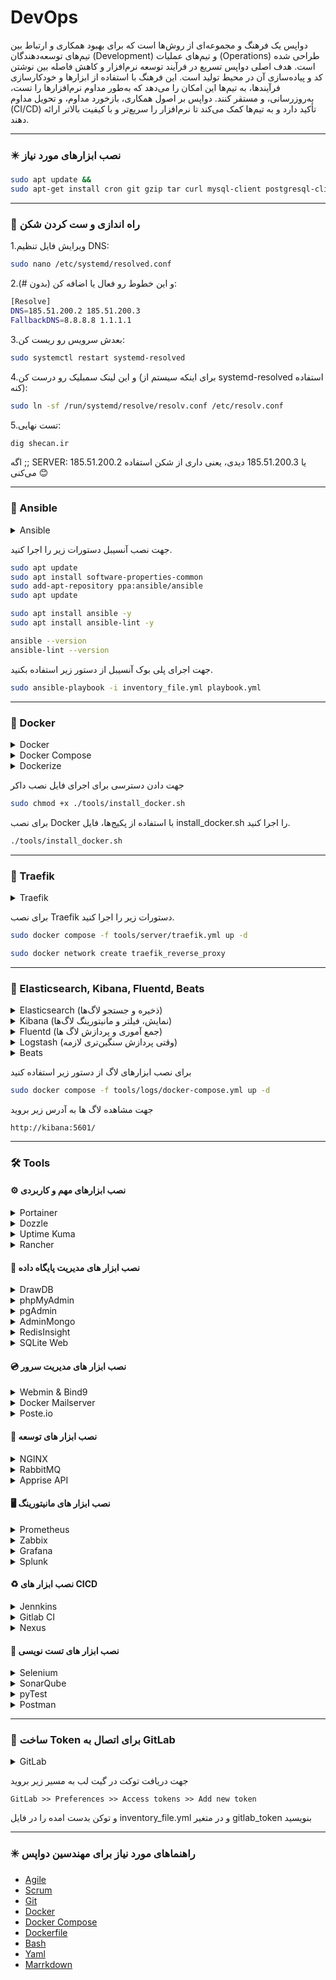 # DevOps
دواپس یک فرهنگ و مجموعه‌ای از روش‌ها است که برای بهبود همکاری و ارتباط بین تیم‌های توسعه‌دهندگان (Development) و تیم‌های عملیات (Operations) طراحی شده است. هدف اصلی دواپس تسریع در فرآیند توسعه نرم‌افزار و کاهش فاصله بین نوشتن کد و پیاده‌سازی آن در محیط تولید است. این فرهنگ با استفاده از ابزارها و خودکارسازی فرآیندها، به تیم‌ها این امکان را می‌دهد که به‌طور مداوم نرم‌افزارها را تست، به‌روزرسانی، و مستقر کنند. دواپس بر اصول همکاری، بازخورد مداوم، و تحویل مداوم (CI/CD) تأکید دارد و به تیم‌ها کمک می‌کند تا نرم‌افزار را سریع‌تر و با کیفیت بالاتر ارائه دهند.  

---

### ✴️ نصب ابزارهای مورد نیاز
```bash
sudo apt update && 
sudo apt-get install cron git gzip tar curl mysql-client postgresql-client -y
```

---

### 🔅 راه اندازی و ست کردن شکن
1.ویرایش فایل تنظیم DNS:
```bash
sudo nano /etc/systemd/resolved.conf
```
2.و این خطوط رو فعال یا اضافه کن (بدون #):
```bash
[Resolve]
DNS=185.51.200.2 185.51.200.3
FallbackDNS=8.8.8.8 1.1.1.1
```
3.بعدش سرویس رو ریست کن:
```bash
sudo systemctl restart systemd-resolved
```
4.و این لینک سمبلیک رو درست کن (برای اینکه سیستم از systemd-resolved استفاده کنه):
```bash
sudo ln -sf /run/systemd/resolve/resolv.conf /etc/resolv.conf
```
5.تست نهایی:
```bash
dig shecan.ir
```
اگه ;; SERVER: 185.51.200.2 یا 185.51.200.3 دیدی، یعنی داری از شکن استفاده می‌کنی 😊

---

### 🤖 Ansible
<details>
  <summary>Ansible</summary>
  <p>
    آنسیبل یکی از ابزارهای محبوب برای پیاده‌سازی زیرساخت به عنوان کد است که برای اتوماسیون و مدیریت پیکربندی سیستم‌ها و سرورها استفاده می‌شود. این ابزار به‌وسیله‌ی زبان YAML (که به سادگی قابل فهم است) برای تعریف دستورالعمل‌ها و سناریوهای پیکربندی به کار می‌رود و به دلیل سادگی در استفاده و قابلیت مقیاس‌پذیری بالا محبوب است. آنسیبل بدون نیاز به نصب نرم‌افزار خاص روی سرورهای هدف، از طریق SSH به سیستم‌ها متصل می‌شود و عملیات مورد نظر را انجام می‌دهد، این ویژگی باعث می‌شود که آن را برای پروژه‌های کوچک تا بزرگ مناسب و قابل انعطاف کند.  
  </p>
</details>

جهت نصب آنسیبل دستورات زیر را اجرا کنید.
```bash
sudo apt update
sudo apt install software-properties-common
sudo add-apt-repository ppa:ansible/ansible
sudo apt update

sudo apt install ansible -y
sudo apt install ansible-lint -y

ansible --version
ansible-lint --version
```

جهت اجرای پلی بوک آنسیبل از دستور زیر استفاده بکنید.
```bash
sudo ansible-playbook -i inventory_file.yml playbook.yml
```

---

### 🐳 Docker
<details>
  <summary>Docker</summary>
  <p>
    داکر (Docker) یک پلتفرم کانتینرسازی سطح پایین و مبتنی بر فناوری‌های کرنل لینوکس مانند cgroups و namespaces است که امکان اجرای اپلیکیشن‌ها در محیطی ایزوله به‌نام کانتینر را فراهم می‌کند. برخلاف ماشین‌های مجازی، کانتینرها به‌طور مستقیم روی کرنل سیستم‌عامل میزبان اجرا می‌شوند و تنها شامل باینری‌ها و وابستگی‌های مورد نیاز اپلیکیشن هستند، که این موضوع باعث سبک‌تر بودن و مصرف منابع کمتر آن‌ها می‌شود. داکر از یک معماری کلاینت/سرور بهره می‌برد که در آن Docker Engine مسئول ساخت، اجرا و مدیریت کانتینرها است و Docker CLI یا API برای تعامل با آن استفاده می‌شود. همچنین با استفاده از Docker Compose می‌توان چند سرویس را به‌صورت تعریف‌شده در یک فایل YAML مدیریت کرد و با ترکیب آن با ابزارهایی مانند Kubernetes یا Swarm، امکان ارکستراسیون و مقیاس‌پذیری اپلیکیشن‌ها نیز فراهم می‌شود.
  </p>
</details>
<details>
  <summary>Docker Compose</summary>
  <p>
    Docker Compose یک ابزار متن‌باز است که به شما امکان می‌دهد چندین کانتینر Docker را به‌طور همزمان و به‌صورت هماهنگ مدیریت کنید. این ابزار با استفاده از یک فایل YAML به نام docker-compose.yml، تنظیمات کانتینرهای مختلف را تعریف کرده و آن‌ها را به‌طور خودکار راه‌اندازی می‌کند. Docker Compose برای پروژه‌های پیچیده که به چندین سرویس مختلف نیاز دارند، مانند یک اپلیکیشن وب که نیاز به پایگاه‌داده، کش، و سرویس‌های مختلف دارد، بسیار مفید است. به جای اجرای هر کانتینر به‌طور دستی، Docker Compose به شما این امکان را می‌دهد که تمام سرویس‌ها را با یک دستور ساده (docker-compose up) شروع، متوقف و مدیریت کنید. این ابزار به‌ویژه در فرآیند توسعه، تست و استقرار اپلیکیشن‌های مبتنی بر میکروسرویس‌ها یا چندین سرویس مختلف کاربرد دارد و فرایندهای خودکارسازی را تسهیل می‌کند.
  </p>
</details>
<details>
  <summary>Dockerize</summary>
  <p>
    Dockerize به فرآیند تبدیل یک اپلیکیشن یا سرویس به یک کانتینر Docker گفته می‌شود، به‌طوری که اپلیکیشن می‌تواند به‌راحتی در هر محیطی اجرا شود، بدون توجه به پیکربندی یا وابستگی‌های سیستم عامل میزبان. این فرآیند شامل ایجاد یک فایل Dockerfile است که تمامی مراحل مورد نیاز برای ساخت کانتینر، از جمله نصب وابستگی‌ها، پیکربندی محیط و کپی کردن کدهای اپلیکیشن به داخل کانتینر را تعریف می‌کند. با Dockerize کردن اپلیکیشن‌ها، توسعه‌دهندگان می‌توانند محیط‌های پایدار و قابل پیش‌بینی برای اجرا و تست ایجاد کنند و از مشکلات مرتبط با تفاوت‌های سیستم‌عاملی جلوگیری کنند. این فرآیند در پروژه‌های مختلف، به‌ویژه در پروژه‌های چندسرویس و میکروسرویس‌ها، بسیار مهم است زیرا باعث تسهیل در استقرار، مقیاس‌پذیری و حمل‌پذیری اپلیکیشن‌ها می‌شود.
  </p>
</details>

جهت دادن دسترسی برای اجرای فایل نصب داکر
```bash
sudo chmod +x ./tools/install_docker.sh 
```

برای نصب Docker با استفاده از پکیج‌ها، فایل install_docker.sh را اجرا کنید.
```bash
./tools/install_docker.sh 
```

---

### 🚦 Traefik
<details>
  <summary>Traefik</summary>
  <p>
    یک پروکسی معکوس (reverse proxy) و لود بالانسر مدرن و قدرتمند است که به‌طور ویژه برای محیط‌های داینامیک مانند Docker، Kubernetes، و سایر پلتفرم‌های ابری طراحی شده است. یکی از ویژگی‌های برجسته Traefik، توانایی کشف خودکار سرویس‌ها (Service Discovery) از طریق برقراری ارتباط با API پلتفرم‌های زیرساختی است؛ به این معنی که به محض اضافه یا حذف شدن یک سرویس، تنظیمات مربوط به روتینگ به‌صورت خودکار به‌روزرسانی می‌شود. Traefik از پروتکل‌های HTTP، HTTPS، TCP و حتی gRPC پشتیبانی می‌کند و به‌راحتی می‌تواند گواهی‌های TLS را به‌صورت خودکار از طریق Let’s Encrypt مدیریت کند. این ابزار به‌خاطر پیکربندی ساده، داشبورد گرافیکی کاربرپسند، و قابلیت ادغام با ابزارهایی مانند Docker Compose و Helm، در بین توسعه‌دهندگان و تیم‌های DevOps بسیار محبوب است.  
  </p>

  ![Traefik](img/traefik.png)
</details>

برای نصب Traefik دستورات زیر را اجرا کنید.
```bash
sudo docker compose -f tools/server/traefik.yml up -d

sudo docker network create traefik_reverse_proxy
```

---

### 📑 Elasticsearch, Kibana, Fluentd, Beats
<details>
  <summary>Elasticsearch (ذخیره و جستجو لاگ‌ها)</summary>
  <p>
    Elasticsearch یک موتور جستجوی متن‌باز و توزیع‌شده است که برای جستجوی سریع، ذخیره‌سازی و تحلیل بلادرنگ داده‌های ساختاریافته و نیمه‌ساختاریافته طراحی شده است. این ابزار بر پایه‌ی کتابخانه‌ی Apache Lucene ساخته شده و امکان جستجوهای پیچیده و تحلیلی را با سرعت و دقت بالا فراهم می‌کند. Elasticsearch به‌صورت افقی مقیاس‌پذیر است و می‌تواند داده‌ها را بین چندین نود در یک کلاستر تقسیم کند. از ویژگی‌های برجسته‌ی آن می‌توان به جستجوی تمام‌متن، پشتیبانی از فیلترهای پیچیده، تجمیع داده‌ها (Aggregation)، و APIهای RESTful اشاره کرد. این موتور معمولاً در سامانه‌هایی به‌کار می‌رود که نیاز به جستجوی بلادرنگ، تحلیل لاگ‌ها، مانیتورینگ و تحلیل داده‌های بزرگ دارند.
  </p>
</details>
<details>
  <summary>Kibana (نمایش، فیلتر و مانیتورینگ لاگ‌ها)</summary>
  <p>
    Kibana یک ابزار متن‌باز برای مصورسازی و تحلیل داده‌هایی است که در Elasticsearch ذخیره شده‌اند. این ابزار رابط کاربری گرافیکی قدرتمندی فراهم می‌کند که کاربران از طریق آن می‌توانند داده‌ها را جستجو، فیلتر و به صورت نمودارها، جداول و داشبوردهای تعاملی نمایش دهند. Kibana به‌ویژه برای مانیتورینگ سیستم‌ها، تحلیل لاگ‌ها و ساخت داشبوردهای بلادرنگ کاربرد دارد. یکی از ویژگی‌های مهم Kibana، سادگی در استفاده و امکان پیکربندی بدون نیاز به کدنویسی است، که آن را به ابزاری محبوب برای توسعه‌دهندگان، مدیران سیستم و تحلیل‌گران داده تبدیل کرده است.
  </p>
</details>
<details>
  <summary>Fluentd (جمع آموری و پردازش لاگ ها)</summary>
  <p>
    Fluentd یک جمع‌آورنده‌ی لاگ متن‌باز و قدرتمند است که برای جمع‌آوری، انتقال و تبدیل داده‌های لاگ از منابع مختلف به مقاصد گوناگون طراحی شده است. این ابزار با معماری پلاگینی خود، امکان اتصال به بیش از 500 ورودی، خروجی و فیلتر را فراهم می‌کند، از جمله منابعی مانند فایل‌های لاگ، دیتابیس‌ها، و میکروسرویس‌ها، و مقصدهایی مانند Elasticsearch، Amazon S3، Kafka و دیگر سیستم‌های مانیتورینگ و ذخیره‌سازی. Fluentd داده‌ها را به صورت JSON پردازش می‌کند و قابلیت فیلتر، تغییر فرمت و برچسب‌گذاری آن‌ها را دارد. این ابزار به خاطر پایداری بالا، مقیاس‌پذیری افقی و توانایی در تجمیع لاگ‌های توزیع‌شده، در محیط‌های پیچیده و مبتنی بر میکروسرویس بسیار پرکاربرد است.
  </p>
</details>
<details>
  <summary>Logstash (وقتی پردازش سنگین‌تری لازمه)</summary>
  <p>
    Logstash یک ابزار متن‌باز برای پردازش و انتقال داده‌ها است که به‌طور خاص برای جمع‌آوری، فیلتر کردن، تبدیل و ارسال لاگ‌ها و رویدادهای سیستمی طراحی شده است. این ابزار داده‌ها را از منابع مختلف مانند فایل‌ها، پایگاه‌های داده، سیستم‌های پیام‌رسان و سرویس‌های ابری دریافت می‌کند و با استفاده از سیستم پلاگین‌محور خود آن‌ها را به شکل دلخواه تبدیل کرده و به مقصدهایی مانند Elasticsearch یا سایر سیستم‌های ذخیره‌سازی ارسال می‌کند. Logstash قابلیت پردازش هم‌زمان داده‌های ساختاریافته و نیمه‌ساختاریافته را دارد و می‌تواند داده‌ها را قبل از ارسال غنی‌سازی کرده یا فیلترهای پیچیده روی آن‌ها اعمال کند. به دلیل انعطاف‌پذیری بالا و توانایی مدیریت حجم بالای داده، Logstash به یکی از اجزای کلیدی در سامانه‌های تحلیل لاگ و مانیتورینگ تبدیل شده است.
  </p>
</details>
<details>
  <summary>Beats</summary>
  Beats مجموعه‌ای از ابزارهای سبک‌وزن و متن‌باز هستند که برای جمع‌آوری و ارسال داده‌ها از سرورها و سیستم‌ها به Logstash یا Elasticsearch طراحی شده‌اند. هر Beat برای نوع خاصی از داده تخصص دارد؛ برای مثال:

  - **Filebeat** (جمع‌آوری لاگ‌های مانند Apache/nginx logs، PHP error logs, ...)  
  - **Metricbeat** (جمع‌آوری متریک‌های سیستم و پایگاه داده مانند CPU، RAM، query load, ...)  
  - **Packetbeat** (ضبط و تحلیل ترافیک لایه شبکه و اپلیکیشن مانند HTTP, MySQL, DNS, ... ) 
  - **Heartbeat** (برای بررسی در دسترس بودن سرویس‌ها)  
  - **Auditbeat** (برای نظارت بر فعالیت‌های امنیتی و فایل‌ها)

  Beats به گونه‌ای طراحی شده‌اند که سبک و بهینه باشند و روی سرورهای لبه (edge) نصب شوند، تا داده‌ها را در لحظه جمع‌آوری کرده و با کمترین سربار به سیستم مرکزی ارسال کنند. این ابزارها معمولاً به عنوان اولین لایه در زنجیره‌ی ELK استفاده می‌شوند و نقش کلیدی در مانیتورینگ و تحلیل بلادرنگ داده‌ها دارند.

</details>

برای نصب ابزارهای لاگ از دستور زیر استفاده کنید
```bash
sudo docker compose -f tools/logs/docker-compose.yml up -d
```

جهت مشاهده لاگ ها به آدرس زیر بروید
```
http://kibana:5601/
```

---

### 🛠️ Tools
#### ⚙️ نصب ابزارهای مهم و کاربردی
<details>
  <summary>Portainer</summary>
  <p>
    Portainer یک ابزار مدیریت و نظارت قدرتمند و ساده برای Docker و Kubernetes است که از طریق یک رابط کاربری وب، امکان مدیریت کانتینرها، ایماژها، شبکه‌ها، و حجم‌های Docker را فراهم می‌کند. این ابزار به کاربران این امکان را می‌دهد تا بدون نیاز به دستورات پیچیده CLI، به راحتی محیط‌های Docker خود را مدیریت کنند. Portainer می‌تواند در محیط‌های کوچک تا بزرگ با چندین گره به‌طور مؤثر اجرا شود و ویژگی‌هایی نظیر مشاهده لاگ‌ها، بررسی وضعیت کانتینرها، مدیریت ایماژها، و تنظیمات شبکه را ارائه می‌دهد. همچنین از قابلیت‌هایی مثل تخصیص منابع، تنظیم مجوزهای دسترسی، و پیاده‌سازی سیاست‌های امنیتی پشتیبانی می‌کند که آن را به ابزاری محبوب برای تیم‌های DevOps و توسعه‌دهندگان تبدیل کرده است.
  </p>

  ![Portainer](img/portainer.png)

  برای نصب Portainer دستورات زیر را اجرا کنید.
  ```bash
  sudo docker compose -f tools/tools/portainer.yml up -d
  ```
</details>
<details>
  <summary>Dozzle</summary>
  <p>
    Dozzle یک ابزار ساده و سبک برای مشاهده لاگ‌های Docker به‌صورت real-time است. این ابزار به‌طور خاص برای افرادی طراحی شده است که نیاز دارند تا لاگ‌های کانتینرهای Docker را به راحتی از طریق یک رابط کاربری وب مشاهده کنند. Dozzle به‌طور مستقیم به Docker متصل می‌شود و لاگ‌های کانتینرها را به صورت زنده (live) نمایش می‌دهد. همچنین این ابزار به شما امکان فیلتر کردن لاگ‌ها بر اساس کانتینرها را می‌دهد و همچنین می‌توانید خروجی‌های لاگ را به صورت پیوسته و بدون نیاز به refresh دستی مشاهده کنید. Dozzle یک رابط کاربری ساده و کاربرپسند دارد و برای کسانی که نمی‌خواهند از ابزارهای پیچیده‌تر مانند Grafana یا ELK Stack برای مشاهده لاگ‌ها استفاده کنند، گزینه مناسبی است. Dozzle می‌تواند از طریق Docker Compose یا به‌صورت یک کانتینر مستقل راه‌اندازی شود و با حداقل تنظیمات قابل استفاده است.
  </p>

  ![Dozzle](img/dozzle.png)

  برای نصب Dozzle دستورات زیر را اجرا کنید.
  ```bash
  sudo docker compose -f tools/tools/dozzle.yml up -d
  ```
</details>
<details>
  <summary>Uptime Kuma</summary>
  <p>
    Uptime Kuma یک ابزار متن‌باز و رایگان برای نظارت بر وضعیت سرویس‌ها و وب‌سایت‌ها است که به‌صورت خودکار در زمان‌های مختلف وضعیت دسترسی و عملکرد سرورها را بررسی می‌کند. این ابزار با رابط کاربری وب ساده و کاربرپسند، امکان نظارت بر سرویس‌ها را از طریق روش‌های مختلف نظیر HTTP(S), TCP, ICMP (ping) و حتی WebSocket فراهم می‌کند. Uptime Kuma به‌راحتی نصب و راه‌اندازی می‌شود و می‌تواند به‌صورت محلی یا در سرورهای ابری اجرا شود. از دیگر ویژگی‌های این ابزار می‌توان به اعلان‌ها و هشدارها از طریق ایمیل، Slack، Telegram و سایر روش‌ها اشاره کرد، که به مدیران سیستم اجازه می‌دهد به سرعت از بروز مشکلات مطلع شوند. Uptime Kuma گزینه‌ای ایده‌آل برای نظارت بر سلامت وب‌سایت‌ها و سرویس‌های آنلاین به‌طور مؤثر و آسان است.
  </p>

  ![Uptime Kuma](img/uptime_kuma.png)

  برای نصب Uptime Kuma دستورات زیر را اجرا کنید.
  ```bash
  sudo docker compose -f tools/tools/uptime_kuma.yml up -d
  ```
</details>
<details>
  <summary>Rancher</summary>
  <p>
    Rancher یک پلتفرم مدیریت و اورکستراسیون کانتینر است که به سازمان‌ها کمک می‌کند تا زیرساخت‌های مبتنی بر کانتینر را به راحتی مدیریت کنند. این ابزار به ویژه برای مدیریت کانتینرهای Docker و Kubernetes طراحی شده است و قابلیت‌های گسترده‌ای را برای استقرار، نظارت، مدیریت و مقیاس‌پذیری سرویس‌های مبتنی بر کانتینر فراهم می‌کند.  
    Rancher به عنوان یک رابط کاربری گرافیکی (GUI) و API برای مدیریت کلاسترهای Kubernetes عمل می‌کند و این امکان را فراهم می‌کند که کاربران بدون نیاز به تخصص عمیق در Kubernetes، از امکانات این پلتفرم بهره‌برداری کنند. با Rancher، کاربران می‌توانند کلاسترهای متعدد را از یک داشبورد مرکزی مدیریت کرده و از قابلیت‌هایی همچون مدیریت دسترسی، استقرار خودکار برنامه‌ها، مقیاس‌پذیری خودکار، و مانیتورینگ استفاده کنند. همچنین Rancher از قابلیت‌هایی مانند ایمن‌سازی کانتینرها، پشتیبانی از CI/CD، و ایجاد و مدیریت شبکه‌های کانتینر نیز پشتیبانی می‌کند.  
    در مجموع، Rancher ابزاری قدرتمند برای سازمان‌هایی است که می‌خواهند زیرساخت‌های مبتنی بر کانتینر خود را مدیریت کنند و به راحتی فرآیندهای پیچیده‌ی اورکستراسیون و استقرار برنامه‌ها را پیاده‌سازی کنند، بدون اینکه نیاز به مدیریت پیچیده‌ی زیرساخت‌های Kubernetes داشته باشند.
  </p>

  ![Rancher](img/rancher.png)

  برای نصب Rancher دستورات زیر را اجرا کنید.
  ```bash
  sudo docker compose -f tools/tools/rancher.yml up -d
  ```
</details>

#### 📀 نصب ابزار های مدیریت پایگاه داده
<details>
  <summary>DrawDB</summary>
  <p>
    DrawDB یک ابزار آنلاین است که برای طراحی و ترسیم دیاگرام‌ها و مدل‌های پایگاه داده (Database) به‌کار می‌رود. این پلتفرم به کاربران کمک می‌کند تا به‌طور بصری ساختار پایگاه داده‌ها را طراحی کرده و ارتباطات بین جداول مختلف را به‌صورت گرافیکی نمایش دهند. کاربران می‌توانند با کشیدن و رها کردن المان‌ها، جداول و روابط بین آنها را به‌سادگی ایجاد کنند و از طریق رابط کاربری ساده و کاربرپسند، نمودارهای موجود را ویرایش کنند. DrawDB به‌ویژه برای طراحان پایگاه داده، توسعه‌دهندگان و تیم‌های فناوری اطلاعات مفید است، زیرا امکان طراحی مدل‌های ERD (Entity Relationship Diagram) و سایر نمودارهای پایگاه داده را به‌طور سریع و کارآمد فراهم می‌آورد.
  </p>

  ![SQLite Web](img/drawdb.png)

  برای نصب DrawDB دستورات زیر را اجرا کنید.
  ```bash
  sudo docker compose -f tools/db/drawdb.yml up -d
  ```
</details>
<details>
  <summary>phpMyAdmin</summary>
  <p>
    phpMyAdmin یک ابزار مدیریت پایگاه داده‌ MySQL و MariaDB است که به‌صورت وب‌پایه عمل می‌کند و به کاربران این امکان را می‌دهد تا پایگاه‌های داده خود را از طریق مرورگر وب مدیریت کنند. این ابزار محبوب و کاربرپسند، به راحتی به شما این امکان را می‌دهد که جداول، رکوردها، کوئری‌ها و دیگر ویژگی‌های پایگاه داده را بدون نیاز به خط فرمان مدیریت کنید. phpMyAdmin امکانات زیادی را فراهم می‌کند، از جمله قابلیت مدیریت کاربران، وارد و صادر کردن داده‌ها، ایجاد و ویرایش جداول، اجرای دستورات SQL و مشاهده گزارش‌های مربوط به پایگاه داده. با رابط کاربری ساده و قابل‌فهم، phpMyAdmin به‌ویژه برای توسعه‌دهندگان و مدیران پایگاه داده‌هایی که با MySQL یا MariaDB کار می‌کنند، ابزاری بسیار مفید و پرکاربرد است. این ابزار به‌راحتی قابل نصب است و از بیشتر سیستم‌های عامل مانند لینوکس، ویندوز و macOS پشتیبانی می‌کند.
  </p>

  ![SQLite Web](img/phpmyadmin.png)

  برای نصب phpMyAdmin دستورات زیر را اجرا کنید.
  ```bash
  sudo docker compose -f tools/db/phpmyadmin.yml up -d
  ```
</details>
<details>
  <summary>pgAdmin</summary>
  <p>
    pgAdmin یک ابزار مدیریت گرافیکی برای پایگاه داده PostgreSQL است که به‌طور گسترده برای نظارت، مدیریت و طراحی پایگاه‌های داده PostgreSQL استفاده می‌شود. این ابزار امکاناتی مانند ایجاد و مدیریت جداول، نمایش داده‌ها، نوشتن و اجرای پرس‌وجوهای SQL، پشتیبان‌گیری و بازیابی داده‌ها، و مدیریت دسترسی‌ها و کاربران را در اختیار مدیران پایگاه داده قرار می‌دهد. pgAdmin از یک رابط کاربری گرافیکی ساده و قدرتمند بهره می‌برد که به کاربران این امکان را می‌دهد تا به راحتی با پایگاه داده PostgreSQL تعامل داشته باشند. علاوه بر نسخه دسکتاپ، pgAdmin نسخه وب نیز دارد که می‌تواند از هر مرورگری به پایگاه داده متصل شود. این ابزار به‌ویژه برای توسعه‌دهندگان، مدیران سیستم و پایگاه داده‌ها که نیاز به یک ابزار کاربرپسند و کاربردی برای مدیریت پایگاه‌های داده PostgreSQL دارند، بسیار مناسب است.
  </p>

  ![SQLite Web](img/pgadmin.png)

  برای نصب pgAdmin دستورات زیر را اجرا کنید.
  ```bash
  sudo docker compose -f tools/db/pgadmin.yml up -d
  ```
</details>
<details>
  <summary>AdminMongo</summary>
  <p>
    AdminMongo یک ابزار گرافیکی متن‌باز برای مدیریت پایگاه داده MongoDB است که رابط کاربری ساده و کاربردی برای تعامل با این پایگاه داده NoSQL فراهم می‌کند. با استفاده از AdminMongo، کاربران می‌توانند به‌راحتی داده‌ها را مشاهده، ویرایش، جستجو، و مدیریت کنند، بدون اینکه نیازی به استفاده از خط فرمان یا نوشتن دستورات پیچیده MongoDB داشته باشند. این ابزار امکاناتی نظیر مشاهده collections، جستجوی پیشرفته، مدیریت شاخص‌ها، انجام عملیات روی داده‌ها (مانند افزودن، حذف، یا به‌روزرسانی اسناد) و همچنین مدیریت کاربران و دسترسی‌ها را ارائه می‌دهد. AdminMongo به‌ویژه برای توسعه‌دهندگان و مدیران پایگاه داده‌هایی که از MongoDB استفاده می‌کنند، ابزاری مفید است و به آنها کمک می‌کند تا عملکرد سریع‌تری در مدیریت پایگاه داده‌های خود داشته باشند.
  </p>

  ![SQLite Web](img/adminmongo.png)

  برای نصب AdminMongo دستورات زیر را اجرا کنید.
  ```bash
  sudo docker compose -f tools/db/adminmongo.yml up -d
  ```
</details>
<details>
  <summary>RedisInsight</summary>
  <p>
    AdminMongo یک ابزار گرافیکی متن‌باز برای مدیریت پایگاه داده MongoDB است که رابط کاربری ساده و کاربردی برای تعامل با این پایگاه داده NoSQL فراهم می‌کند. با استفاده از AdminMongo، کاربران می‌توانند به‌راحتی داده‌ها را مشاهده، ویرایش، جستجو، و مدیریت کنند، بدون اینکه نیازی به استفاده از خط فرمان یا نوشتن دستورات پیچیده MongoDB داشته باشند. این ابزار امکاناتی نظیر مشاهده collections، جستجوی پیشرفته، مدیریت شاخص‌ها، انجام عملیات روی داده‌ها (مانند افزودن، حذف، یا به‌روزرسانی اسناد) و همچنین مدیریت کاربران و دسترسی‌ها را ارائه می‌دهد. AdminMongo به‌ویژه برای توسعه‌دهندگان و مدیران پایگاه داده‌هایی که از MongoDB استفاده می‌کنند، ابزاری مفید است و به آنها کمک می‌کند تا عملکرد سریع‌تری در مدیریت پایگاه داده‌های خود داشته باشند.
  </p>

  ![SQLite Web](img/adminmongo.png)

  برای نصب RedisInsight دستورات زیر را اجرا کنید.
  ```bash
  sudo docker compose -f tools/db/redisInsight.yml up -d
  ```
</details>
<details>
  <summary>SQLite Web</summary>
  <p>
    SQLite Web یک ابزار ساده و قدرتمند مبتنی بر وب برای مدیریت پایگاه‌های داده SQLite است. این برنامه که به زبان Python و با استفاده از فریمورک Flask توسعه یافته، امکان مشاهده، ویرایش، جستجو و اجرای کوئری روی فایل‌های SQLite را از طریق یک رابط کاربری سبک و کاربرپسند فراهم می‌کند. SQLite Web کاملاً متن‌باز و رایگان است و به راحتی می‌توان آن را روی سرورهای محلی یا از طریق Docker اجرا کرد. این ابزار با پشتیبانی از احراز هویت رمزعبوری و حالت فقط-خواندنی، گزینه‌ای ایده‌آل برای مدیریت سریع و ایمن دیتابیس‌های کوچک و متوسط محسوب می‌شود.
  </p>

  ![SQLite Web](img/sqlite_web.png)

  برای نصب SQLite Web دستورات زیر را اجرا کنید.
  ```bash
  sudo docker compose -f tools/db/sqlite_web.yml up -d
  ```
</details>

#### 💿 نصب ابزار های مدیریت سرور
<details>
  <summary>Webmin & Bind9</summary>
  <p>
    Webmin یک پنل مدیریتی تحت وب و رایگان برای مدیریت آسان سرورها و سرویس‌های لینوکسی است که امکان پیکربندی سیستم، مدیریت کاربران، مانیتورینگ سرویس‌ها و راه‌اندازی سرویس‌های شبکه‌ای مانند DNS، Apache، MySQL و بسیاری دیگر را از طریق یک رابط کاربری گرافیکی ساده فراهم می‌کند. Bind9 نیز یکی از قدرتمندترین و پرکاربردترین نرم‌افزارهای DNS سرور در دنیاست که برای راه‌اندازی و مدیریت دامنه‌ها، رکوردهای DNS و کنترل ترافیک شبکه استفاده می‌شود. ترکیب Webmin با Bind9 این امکان را می‌دهد که بدون نیاز به ویرایش دستی فایل‌های متنی پیچیده، از طریق یک محیط گرافیکی کاربرپسند، به راحتی DNS سرورهای قدرتمند و امن ایجاد و مدیریت شوند.
  </p>

  ![Webmin & Bind9](img/webmin_bind9.png)

  برای نصب Webmin & Bind9 دستورات زیر را اجرا کنید.
  ```bash
  sudo docker compose -f tools/server/webmin_bind9.yml up -d
  ```
</details>
<details>
  <summary>Docker Mailserver</summary>
  <p>
    Docker Mailserver یک راه‌حل مبتنی بر کانتینر برای راه‌اندازی و مدیریت سرور ایمیل است که به‌راحتی از طریق Docker قابل استقرار است. این پروژه شامل مجموعه‌ای از ابزارها و سرویس‌های مختلف است که برای راه‌اندازی یک سرور ایمیل کامل طراحی شده‌اند، از جمله SMTP، IMAP، POP3 و فیلترهای اسپم. Docker Mailserver شامل ویژگی‌هایی مانند احراز هویت ایمیل، رمزگذاری TLS/SSL، و قابلیت‌های مدیریت ایمیل است. این ابزار به‌ویژه برای افرادی که نیاز به راه‌اندازی یک سرور ایمیل شخصی یا سازمانی دارند، بدون نیاز به پیکربندی پیچیده و نرم‌افزارهای جانبی، بسیار مفید است. با استفاده از Docker، این سرور ایمیل به‌راحتی قابل مدیریت، مقیاس‌پذیر و قابل حمل است، و می‌توان آن را در هر محیطی که از Docker پشتیبانی می‌کند اجرا کرد.
  </p>

  ![Docker Mailserver](img/docker_mailserver.png)

  برای نصب Docker Mailserver دستورات زیر را اجرا کنید.
  ```bash
  sudo docker compose -f tools/server/docker_mailserver.yml up -d
  ```
</details>
<details>
  <summary>Poste.io</summary>
  <p>
    Poste.io یک سرویس ایمیل متن‌باز و خودمیزبان است که به کاربران امکان می‌دهد تا سرور ایمیل خود را به راحتی با استفاده از Docker راه‌اندازی و مدیریت کنند. این سرویس شامل تمام امکانات مورد نیاز برای یک سرویس ایمیل حرفه‌ای است، از جمله پشتیبانی از پروتکل‌های SMTP، IMAP و POP3، وب‌میل (Webmail)، فیلتر اسپم، و احراز هویت دو مرحله‌ای. Poste.io به‌طور خاص برای کسانی طراحی شده است که به دنبال راه‌اندازی سرور ایمیل خود هستند و می‌خواهند کنترل کاملی بر داده‌های خود داشته باشند. این ابزار به دلیل نصب ساده و قابلیت پیکربندی آسان، برای استفاده در محیط‌های شخصی و سازمانی ایده‌آل است.
  </p>

  ![Poste.io](img/poste_io.png)

  برای نصب Poste.io دستورات زیر را اجرا کنید.
  ```bash
  sudo docker compose -f tools/server/poste_io.yml up -d
  ```
</details>

#### 📝 نصب ابزار های توسعه
<details>
  <summary>NGINX</summary>
  <p>
    استفاده از NGINX برای میزبانی سایت‌های استاتیک یک انتخاب محبوب و کارآمد است. NGINX به عنوان یک وب سرور با عملکرد بالا و مصرف منابع پایین، برای سرویس‌دهی سریع به فایل‌های استاتیک مانند HTML، CSS، JavaScript و تصاویر ایده‌آل است. این سرور قادر است تعداد زیادی درخواست همزمان را پردازش کرده و بار زیادی را به راحتی مدیریت کند. به‌طور معمول، در وب‌سایت‌های استاتیک، فایل‌های HTML و رسانه‌ها به‌طور مستقیم از سرور NGINX ارسال می‌شوند بدون اینکه پردازش پیچیده‌ای روی سرور انجام شود، که این امر باعث افزایش سرعت و کارایی سایت می‌شود. NGINX همچنین امکاناتی مانند فشرده‌سازی محتوا (gzip)، کشینگ (caching)، و تنظیمات برای بهینه‌سازی عملکرد را فراهم می‌کند. این ویژگی‌ها موجب می‌شود که NGINX یک انتخاب عالی برای سایت‌های استاتیک باشد که نیاز به بارگذاری سریع و مقیاس‌پذیری بالا دارند.
  </p>

  ![SQLite](img/nginx.png)

  برای نصب NGINX دستورات زیر را اجرا کنید.
  ```bash
  sudo docker compose -f tools/dev/nginx.yml up -d
  ```
</details>
<details>
  <summary>RabbitMQ</summary>
  <p>
    RabbitMQ یک سیستم مدیریت صف پیام (Message Broker) متن‌باز است که برای ارسال و دریافت پیام‌ها بین برنامه‌ها و سرویس‌ها به‌طور غیرهمزمان طراحی شده است. این ابزار از پروتکل AMQP (Advanced Message Queuing Protocol) برای ارتباط بین سیستم‌ها استفاده می‌کند و به توسعه‌دهندگان این امکان را می‌دهد تا پیام‌ها را در صف‌های مختلف قرار داده و در زمان مناسب پردازش کنند. RabbitMQ به‌طور گسترده‌ای در معماری‌های میکروسرویس‌ها، پردازش‌های غیرهمزمان، و سیستم‌های توزیع‌شده برای تسهیل ارتباطات میان سرویس‌ها و افزایش مقیاس‌پذیری و قابلیت اطمینان استفاده می‌شود. یکی از ویژگی‌های مهم RabbitMQ، قابلیت پشتیبانی از صف‌های پیام با اولویت، مسیریابی پیشرفته، و تضمین تحویل پیام است که باعث می‌شود در سیستم‌های با ترافیک بالا و پیچیدگی‌های بیشتر نیز به‌خوبی عمل کند.
  </p>

  ![SQLite](img/rabbitmq.png)

  برای نصب RabbitMQ دستورات زیر را اجرا کنید.
  ```bash
  sudo docker compose -f tools/dev/rabbitmq.yml up -d
  ```
  جهت دسترسی به پنل وب با دستورا زیر فعال نمایید
  ```bash 
  docker exec rabbitmq rabbitmq-plugins enable rabbitmq_management
  ```
</details>
<details>
  <summary>Apprise API</summary>
  <p>
    Apprise API یک پلتفرم متن‌باز برای ارسال اعلان‌ها و هشدارهای سیستم است که به کاربران این امکان را می‌دهد تا پیام‌های خود را از طریق سرویس‌های مختلف پیام‌رسانی مانند ایمیل، پیامک، Telegram، Discord، Slack، و بسیاری دیگر ارسال کنند. این API از انواع پروتکل‌ها و سرویس‌ها پشتیبانی می‌کند و به‌طور خاص برای کاربران و توسعه‌دهندگان طراحی شده است تا بتوانند اعلان‌ها و هشدارها را به‌راحتی از طریق یک رابط یکپارچه ارسال کنند.
  </p>

  ![SQLite](img/apprise.png)

  برای نصب Apprise API دستورات زیر را اجرا کنید.
  ```bash
  sudo docker compose -f tools/dev/apprise.yml up -d
  ```
</details>

#### 🖥️ نصب ابزار های مانیتورینگ
<details>
  <summary>Prometheus</summary>
  <p>
    Prometheus یک سیستم متن‌باز برای مانیتورینگ و جمع‌آوری متریک‌هاست که به‌طور ویژه برای نظارت بر زیرساخت‌های مدرن، به‌ویژه محیط‌های مبتنی بر Kubernetes و میکروسرویس‌ها طراحی شده است. این ابزار از مدل pull استفاده می‌کند و به‌طور دوره‌ای داده‌ها را از سرویس‌ها و اپلیکیشن‌ها جمع‌آوری می‌کند. Prometheus داده‌ها را به‌صورت time-series (سری زمانی) ذخیره می‌کند و زبان پرس‌وجوی قدرتمندی به نام PromQL برای تحلیل این داده‌ها ارائه می‌دهد. از ویژگی‌های مهم آن می‌توان به نصب و راه‌اندازی ساده، ذخیره‌سازی محلی داده‌ها، هشداردهی (alerting) داخلی و یکپارچگی قوی با Grafana برای مصورسازی اشاره کرد. Prometheus به دلیل پایداری بالا، مقیاس‌پذیری و اکوسیستم فعال، یکی از محبوب‌ترین ابزارهای مانیتورینگ در دنیای DevOps و Cloud Native به‌شمار می‌رود.
  </p>

  ![SQLite](img/prometheus.png)

  برای نصب Prometheus دستورات زیر را اجرا کنید.
  ```bash
  sudo docker compose -f tools/monitor/prometheus.yml up -d
  ```
</details>
<details>
  <summary>Zabbix</summary>
  <p>
    Zabbix یک سیستم مانیتورینگ متن‌باز و قدرتمند است که برای نظارت بر عملکرد و در دسترس بودن سرورها، شبکه‌ها، اپلیکیشن‌ها، و سرویس‌های IT طراحی شده است. این ابزار از مدل جمع‌آوری داده به‌صورت pull و push پشتیبانی می‌کند و می‌تواند داده‌ها را از طریق Agent، SNMP، IPMI، یا حتی با اجرای اسکریپت‌ها دریافت کند. Zabbix امکان مانیتورینگ بلادرنگ، تحلیل داده‌های تاریخی، پیکربندی آستانه‌ها (thresholds) و هشداردهی هوشمند از طریق ایمیل، پیامک یا سایر کانال‌ها را فراهم می‌سازد. همچنین دارای رابط گرافیکی تحت وب برای مدیریت، مشاهده نمودارها و ساخت داشبوردهای سفارشی است. به دلیل پایداری بالا، امکانات گسترده و جامعه‌ی کاربری فعال، Zabbix در بسیاری از سازمان‌ها برای مانیتورینگ زیرساخت‌های گسترده مورد استفاده قرار می‌گیرد.
  </p>

  ![SQLite](img/zabbix.png)

  برای نصب Zabbix دستورات زیر را اجرا کنید.
  ```bash
  sudo docker compose -f tools/monitor/zabbix.yml up -d
  ```
</details>
<details>
  <summary>Grafana</summary>
  <p>
    Grafana یک ابزار متن‌باز و قدرتمند برای مصورسازی داده‌ها و ساخت داشبوردهای تعاملی است که به‌طور گسترده در مانیتورینگ و تحلیل داده‌های سری زمانی (time-series) مورد استفاده قرار می‌گیرد. این ابزار قابلیت اتصال به منابع داده‌ی متنوعی مانند Prometheus، InfluxDB، Elasticsearch، Graphite، MySQL و بسیاری دیگر را دارد. Grafana به کاربران اجازه می‌دهد تا با استفاده از نمودارها، جداول و پنل‌های متنوع، داده‌ها را به صورت بصری نمایش دهند و به آسانی وضعیت سیستم‌ها و سرویس‌ها را رصد کنند. همچنین از قابلیت‌هایی مانند هشداردهی (Alerting)، به اشتراک‌گذاری داشبوردها، احراز هویت چندلایه و افزونه‌های متعدد پشتیبانی می‌کند. به‌دلیل رابط کاربری جذاب و قابلیت‌های پیشرفته، Grafana به یکی از محبوب‌ترین ابزارهای مصورسازی داده در دنیای DevOps و مانیتورینگ تبدیل شده است.
  </p>

  ![SQLite](img/grafana.png)

  برای نصب Grafana دستورات زیر را اجرا کنید.
  ```bash
  sudo docker compose -f tools/monitor/grafana.yml up -d
  ```
</details>
<details>
  <summary>Splunk</summary>
  <p>
    Splunk یک پلتفرم قدرتمند و تجاری برای جمع‌آوری، جستجو، تحلیل و مصورسازی داده‌های ماشینی (Machine Data) است که از منابع مختلفی مانند لاگ فایل‌ها، رویدادهای سیستم، اپلیکیشن‌ها، دستگاه‌های شبکه و سنسورها دریافت می‌شود. Splunk با استفاده از فناوری جستجوی پیشرفته و شاخص‌گذاری داده‌ها، امکان تحلیل بلادرنگ، کشف الگوها، شناسایی ناهنجاری‌ها و تولید گزارش‌های سفارشی را فراهم می‌کند. این پلتفرم از رابط کاربری گرافیکی پیشرفته، داشبوردهای تعاملی، قابلیت‌های هشداردهی (alerting) و ابزارهای امنیتی و مدیریتی قدرتمند پشتیبانی می‌کند. Splunk معمولاً در حوزه‌های مانیتورینگ IT، امنیت (SIEM)، تحلیل لاگ‌ها و عملیات تجاری استفاده می‌شود و به دلیل مقیاس‌پذیری بالا و امکانات گسترده، در سازمان‌های بزرگ و حساس به داده بسیار محبوب است.
  </p>

  ![SQLite](img/splunk.png)

  برای نصب Splunk دستورات زیر را اجرا کنید.
  ```bash
  sudo docker compose -f tools/monitor/splunk.yml up -d
  ```
</details>

#### ♻️ نصب ابزار های CICD
<details>
  <summary>Jennkins</summary>
  <p>
    Jenkins یک ابزار متن‌باز و محبوب برای اتوماسیون فرآیندهای توسعه نرم‌افزار است که به‌ویژه در زمینه CI/CD (Continuous Integration/Continuous Delivery) کاربرد دارد. Jenkins به تیم‌های توسعه کمک می‌کند تا فرایندهای ساخت، آزمایش و استقرار نرم‌افزار را به‌طور خودکار و پیوسته انجام دهند. این ابزار با استفاده از پلاگین‌های متعدد می‌تواند با انواع سیستم‌ها و فناوری‌ها ارتباط برقرار کند و قابلیت‌هایی مانند اجرای تست‌ها، ساخت بسته‌های نرم‌افزاری، استقرار به محیط‌های مختلف و نظارت بر فرآیندها را فراهم کند. Jenkins همچنین از رابط کاربری تحت وب، داشبوردهای قابل تنظیم، و سیستم‌های هشداردهی برای پیگیری وضعیت اجرای فرآیندها پشتیبانی می‌کند. این ابزار به دلیل سادگی استفاده، مقیاس‌پذیری بالا و اکوسیستم فعال پلاگین‌ها، در بسیاری از پروژه‌های نرم‌افزاری و در محیط‌های DevOps به‌طور گسترده‌ای استفاده می‌شود.
  </p>
</details>
<details>
  <summary>Gitlab CI</summary>
  <p>
    GitLab CI (Continuous Integration) بخشی از GitLab است که به‌طور کامل برای خودکارسازی فرآیندهای توسعه نرم‌افزار طراحی شده و قابلیت‌هایی مانند Continuous Integration (CI) و Continuous Delivery (CD) را فراهم می‌کند. با استفاده از GitLab CI، تیم‌های توسعه می‌توانند به‌طور خودکار کد را از مخزن Git دریافت کرده، آن را بسازند، تست کنند و به محیط‌های مختلف استقرار دهند. این ابزار به شما اجازه می‌دهد تا از طریق فایل‌های پیکربندی YAML به‌نام .gitlab-ci.yml، گردش کارهای CI/CD را تعریف کنید. GitLab CI شامل ویژگی‌هایی مانند تست خودکار، ساخت خودکار، و استقرار خودکار است که به توسعه‌دهندگان کمک می‌کند تا خطاها را زودتر شناسایی کرده و سریع‌تر به نسخه‌های جدید نرم‌افزار برسند. GitLab CI همچنین با پلتفرم‌های مختلف، مانند Docker، Kubernetes و سایر ابزارهای DevOps یکپارچه می‌شود و امکان کنترل و مدیریت کامل فرآیندهای CI/CD را فراهم می‌آورد.
  </p>
</details>
<details>
  <summary>Nexus</summary>
  <p>
    Nexus یک مخزن (repository manager) متن‌باز است که به‌ویژه برای مدیریت، ذخیره‌سازی و توزیع بسته‌های نرم‌افزاری، کتابخانه‌ها و وابستگی‌ها در پروژه‌های نرم‌افزاری استفاده می‌شود. Nexus از انواع مختلفی از مخازن پشتیبانی می‌کند، از جمله مخازن Maven، Docker، npm، NuGet و بسیاری دیگر. این ابزار به تیم‌های توسعه کمک می‌کند تا وابستگی‌های نرم‌افزاری خود را به‌طور مرکزی مدیریت کنند و فرآیندهای ساخت و استقرار را بهینه سازند.
    یکی از ویژگی‌های برجسته Nexus این است که امکان مدیریت مخازن داخلی و خارجی را به‌طور همزمان فراهم می‌کند. به‌عنوان مثال، می‌توان از Nexus برای ذخیره‌سازی وابستگی‌های داخلی (مانند کتابخانه‌های اختصاصی پروژه) و همچنین برای کش کردن بسته‌های نرم‌افزاری از مخازن عمومی (مانند Maven Central) استفاده کرد. Nexus همچنین قابلیت‌هایی برای نظارت بر کیفیت بسته‌ها، تنظیم مجوزها و کنترل دسترسی، و پشتیبانی از قابلیت‌های CI/CD در فرآیندهای توسعه دارد. این ابزار در بسیاری از تیم‌های DevOps و توسعه نرم‌افزار برای بهبود و تسریع فرآیندهای انتشار بسته‌ها و نرم‌افزارها مورد استفاده قرار می‌گیرد.
  </p>
</details>

#### 📜 نصب ابزار های تست نویسی
<details>
  <summary>Selenium</summary>
  <p>
    Selenium یک ابزار متن‌باز برای خودکارسازی مرورگرهای وب است که به‌ویژه برای تست خودکار وب‌سایت‌ها و اپلیکیشن‌های وب طراحی شده است. این ابزار به توسعه‌دهندگان امکان می‌دهد تا سناریوهای تستی را برای شبیه‌سازی تعاملات کاربر با وب‌سایت‌ها، مانند کلیک کردن، پر کردن فرم‌ها و پیمایش صفحات، به‌طور خودکار اجرا کنند. Selenium از طریق WebDriver، API اصلی خود، به‌طور مستقیم با مرورگرها تعامل می‌کند و از زبان‌های برنامه‌نویسی مختلف مانند Java، Python، C# و JavaScript پشتیبانی می‌کند. همچنین، Selenium شامل ابزارهایی مانند Selenium IDE برای ضبط و پخش تست‌ها بدون نیاز به کدنویسی و Selenium Grid برای اجرای تست‌ها به‌صورت موازی بر روی چندین مرورگر و سیستم است. این ابزار به دلیل انعطاف‌پذیری بالا و پشتیبانی از مرورگرهای مختلف، به یکی از محبوب‌ترین گزینه‌ها برای تست خودکار وب‌سایت‌ها تبدیل شده است.
  </p>
</details>
<details>
  <summary>SonarQube</summary>
  <p>
    SonarQube یک پلتفرم متن‌باز برای بررسی کیفیت کد و تحلیل استاتیک است که به تیم‌های توسعه کمک می‌کند تا مشکلات کیفیت کد، آسیب‌پذیری‌های امنیتی، خطاهای بالقوه و مسائل مربوط به خوانایی و پیچیدگی کد را شناسایی کنند. این ابزار به‌طور خودکار کدهای منبع را آنالیز کرده و گزارشی جامع از وضعیت کیفیت کد تولید می‌کند، شامل امتیاز کیفیت، هشدارها و توصیه‌های اصلاحی.
    SonarQube از انواع زبان‌های برنامه‌نویسی مختلف مانند Java، JavaScript، Python، C/C++، PHP و غیره پشتیبانی می‌کند و می‌تواند به‌طور مداوم در فرآیندهای CI/CD گنجانده شود. این پلتفرم به‌طور ویژه در محیط‌های توسعه تیمی مفید است، زیرا قادر است کدهای جدید را با استانداردهای پروژه مقایسه کرده و نقاط ضعف را قبل از ادغام در مخزن مرکزی شناسایی کند.
    یکی از ویژگی‌های برجسته SonarQube، داشبوردهای گرافیکی آن است که به کاربران این امکان را می‌دهد تا به‌صورت بصری مشکلات مختلف کیفیت کد را رصد کنند. همچنین، SonarQube از قابلیت‌هایی مانند هشداردهی (alerting)، نظارت بر روند بهبود کیفیت کد و پشتیبانی از قوانین سفارشی برای تحلیل کدها برخوردار است.
  </p>
</details>
<details>
  <summary>pyTest</summary>
  <p>
    pytest یک فریم‌ورک تست‌نویسی قدرتمند و متن‌باز برای زبان Python است که نوشتن و اجرای تست‌های خودکار را ساده و مقیاس‌پذیر می‌کند. این ابزار از تست‌های واحد (unit tests) و ادغام (integration tests) پشتیبانی کرده و با استفاده از سینتکس ساده و قابل‌فهم، به توسعه‌دهندگان امکان نوشتن تست‌هایی تمیز و کارا را می‌دهد. ویژگی‌هایی مانند گزارش‌دهی دقیق، پشتیبانی از پلاگین‌های مختلف برای افزودن قابلیت‌هایی همچون گزارش‌گیری HTML یا اجرای تست‌ها به‌صورت موازی، و امکان مدیریت آسان شرایط آزمایشی با استفاده از "fixtures" باعث شده pytest یکی از محبوب‌ترین فریم‌ورک‌ها در جامعه Python برای تست خودکار باشد.
  </p>
</details>
<details>
  <summary>Postman</summary>
  <p>
    Postman یک ابزار قدرتمند برای تست و توسعه API است که به توسعه‌دهندگان این امکان را می‌دهد تا درخواست‌های HTTP(S) را به سرورها ارسال کرده و پاسخ‌های آن‌ها را بررسی کنند. Postman از قابلیت‌هایی همچون ارسال درخواست‌های GET، POST، PUT، DELETE و سایر انواع HTTP پشتیبانی می‌کند و می‌تواند داده‌ها را در قالب JSON، XML، فرم و سایر فرمت‌ها ارسال و دریافت کند. این ابزار به کاربران امکان می‌دهد تا مجموعه‌ای از درخواست‌ها را گروه‌بندی کرده و به‌صورت مجموعه‌های تست خودکار (collections) ذخیره کنند. همچنین، Postman از قابلیت‌های پیشرفته‌ای مانند نوشتن اسکریپت‌های تست، شبیه‌سازی محیط‌های مختلف (environments)، ارسال درخواست‌های پیچیده با هدرها، پارامترهای URL و توکن‌ها، و حتی ایجاد مستندات خودکار برای API ها پشتیبانی می‌کند. به‌دلیل رابط کاربری ساده و امکانات گسترده، Postman به یکی از محبوب‌ترین ابزارهای تست و توسعه API در میان توسعه‌دهندگان تبدیل شده است.
  </p>
</details>

---

### 🦊 ساخت Token برای اتصال به GitLab
<details>
  <summary>GitLab</summary>
  <p>
    GitLab یک پلتفرم یکپارچه برای مدیریت چرخه عمر توسعه نرم‌افزار است که امکاناتی مانند کنترل نسخه (با استفاده از Git)، مدیریت مخزن کد، ردیابی مسائل (Issues)، و همچنین ابزارهای CI/CD را در یک محیط واحد ارائه می‌دهد. GitLab به تیم‌های توسعه اجازه می‌دهد تا به‌صورت متمرکز و هماهنگ روی پروژه‌ها کار کنند، کدها را بررسی و ادغام کنند، فرآیندهای تست و استقرار را خودکارسازی کنند، و امنیت و کیفیت کد را بهبود ببخشند. این پلتفرم در دو نسخه رایگان و تجاری عرضه می‌شود و هم به‌صورت SaaS (روی سرورهای GitLab) و هم به‌صورت Self-hosted (روی سرور خودتان) قابل استفاده است. GitLab با قابلیت‌هایی مانند Merge Request، Pipeline، مدیریت دسترسی، مانیتورینگ و DevSecOps، به یکی از محبوب‌ترین ابزارهای DevOps در سازمان‌های کوچک و بزرگ تبدیل شده است.
  </p>
</details>

جهت دریافت توکت در گیت لب به مسیر زیر بروید
```
GitLab >> Preferences >> Access tokens >> Add new token
```
و توکن بدست امده را در فایل inventory_file.yml و در متغیر gitlab_token بنویسید

---

### ✳️ راهنماهای مورد نیاز برای مهندسین دواپس
* [Agile](/cheatsheet/agile.md)
* [Scrum](/cheatsheet/scrum.md)
* [Git](/cheatsheet/git.md)
* [Docker](/cheatsheet/docker.md)
* [Docker Compose](/cheatsheet/docker-compose.md)
* [Dockerfile](/cheatsheet/dockerfile.md)
* [Bash](/cheatsheet/bash.md)
* [Yaml](/cheatsheet/yaml.md)
* [Marrkdown](/cheatsheet/marrkdown.md)


<!-- 
Terraform

n8n

Consul
Vault

Kubernetes
Portainer
Rancher
kind(+++) / k0s(+++) / k3s(++) / Minikube(+)
-->